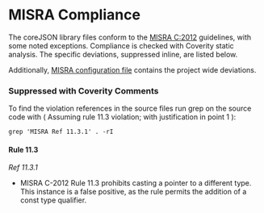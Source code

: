 # MISRA Compliance

The coreJSON library files conform to the [MISRA C:2012](https://www.misra.org.uk)
guidelines, with some noted exceptions. Compliance is checked with Coverity static analysis.
The specific deviations, suppressed inline, are listed below.

Additionally, [MISRA configuration file](https://github.com/FreeRTOS/coreJSON/blob/main/tools/coverity/misra.config) contains the project wide deviations.

### Suppressed with Coverity Comments
To find the violation references in the source files run grep on the source code
with ( Assuming rule 11.3 violation; with justification in point 1 ):
```
grep 'MISRA Ref 11.3.1' . -rI
```

#### Rule 11.3
_Ref 11.3.1_

- MISRA C-2012 Rule 11.3 prohibits casting a pointer to a different type.
        This instance is a false positive, as the rule permits the
        addition of a const type qualifier.

